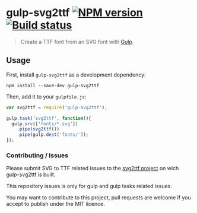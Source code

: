 # gulp-svg2ttf [![NPM version](https://badge.fury.io/js/gulp-svg2ttf.png)](https://npmjs.org/package/gulp-svg2ttf) [![Build status](https://secure.travis-ci.org/nfroidure/gulp-svg2ttf.png)](https://travis-ci.org/nfroidure/gulp-svg2ttf)
> Create a TTF font from an SVG font with [Gulp](http://gulpjs.com/).

## Usage

First, install `gulp-svg2ttf` as a development dependency:

```shell
npm install --save-dev gulp-svg2ttf
```

Then, add it to your `gulpfile.js`:

```javascript
var svg2ttf = require('gulp-svg2ttf');

gulp.task('svg2ttf', function(){
  gulp.src(['fonts/*.svg'])
    .pipe(svg2ttf())
    .pipe(gulp.dest('fonts/'));
});
```

### Contributing / Issues

Please submit SVG to TTF related issues to the
 [svg2ttf project](https://github.com/fontello/svg2ttf)
 on wich gulp-svg2ttf is built.

This repository issues is only for gulp and gulp tasks related issues.

You may want to contribute to this project, pull requests are welcome if you
 accept to publish under the MIT licence.
